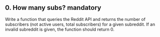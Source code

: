 ## 0. How many subs? mandatory
Write a function that queries the Reddit API and returns the number of subscribers (not active users, total subscribers) for a given subreddit. If an invalid subreddit is given, the function should return 0.